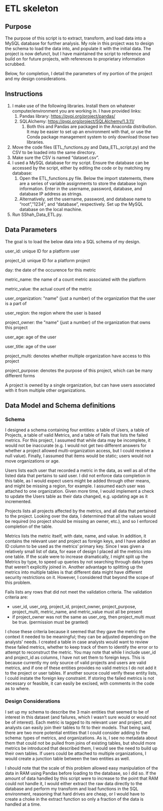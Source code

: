 # ETL skeleton

## Purpose
The purpose of this script is to extract, transform, and load data into a MySQL database for further analysis. My role in this project was to design the schema to load the data into, and populate it with the initial data. The project is now defunct, but I have maintained the script to reference and build on for future projects, with references to proprietary information scrubbed.

Below, for completion, I detail the parameters of my portion of the project and my design considerations.

## Instructions
1. I make use of the following libraries. Install them on whatever computer/environment you are working in. I have provided links:
   1. Pandas library: https://pypi.org/project/pandas/
   2. SQLAlchemy: https://pypi.org/project/SQLAlchemy/1.3.11/
      1. Both this and Pandas are packaged in the Anaconda distribution. It may be easier to set up an environment with that, or use the Conda package management system to only download those two libraries.
2. Move the code files (ETL_functions.py and Data_ETL_script.py) and the CSV to be loaded into
the same directory.
3. Make sure the CSV is named “dataset.csv”.
4. I used a MySQL database for my script. Ensure the database can be accessed by the script, either by editing the code or by matching my database:
   1. Open the ETL_functions.py file. Below the import statements, there are a series of variable assignments to store the database login information. Enter in the username, password, database, and database IP address as strings.
   2. Alternatively, set the username, password, and database name to “root”,”1234”, and “database”, respectively. Set up the MySQL database on the local machine.
5. Run SShah_Data_ETL.py.

## Data Parameters
The goal is to load the below data into a SQL schema of my design. 

user_id: unique ID for a platform user

project_id: unique ID for a platform project

day: the date of the occurence for this metric

metric_name: the name of a count metric associated with the platform

metric_value: the actual count of the metric

user_organization: "name" (just a number) of the organization that the user is a part of

user_region: the region where the user is based

project_owner: the "name" (just a number) of the organization that owns this project

user_age: age of the user

user_title: age of the user

project_multi: denotes whether multiple organization have access to this project

project_purpose: denotes the purpose of this project, which can be many different forms

A project is owned by a single organization, but can have users associated with it from multiple other organizations.

## Data Model and Schema definitions
### Schema
I designed a schema containing four entities: a table of Users, a table of Projects, a table of valid Metrics,
and a table of Fails that lists the failed metrics. For this project, I assumed that while data may be
incomplete, it would not be inaccurate (e.g. I would not get two different answers for whether a project
allowed multi-organization access, but I could receive a null value). Finally, I assumed that items would
be static; users would not move organizations or age.

Users lists each user that recorded a metric in the data, as well as all of the listed data that pertains to
said user. I did not enforce data completion in this table, as I would expect users might be added
through other means, and might be missing a region, for example. I assumed each user was attached to
one organization. Given more time, I would implement a check to update the Users table as their data
changed, e.g. updating age as it incremented.

Projects lists all projects affected by the metrics, and all data that pertained to the project. Looking over
the data, I determined that all the values would be required (no project should be missing an owner,
etc.), and so I enforced completion of the table.

Metrics lists the metric itself, with date, name, and value. In addition, it contains the relevant user and
project as foreign keys, and I have added an ID column to be used as the metrics’ primary key. Since I
was given a relatively small list of data, for ease of design I placed all the metrics into one table. If the
scale were to increase dramatically, I might split up the Metrics by type, to speed up queries by not
searching through data types that weren’t explicitly joined in. Another advantage to splitting up the
metrics into multiple tables is that different data might have different security restrictions on it.
However, I considered that beyond the scope of this problem.

Fails lists any rows that did not meet the validation criteria. The validation criteria are: 

* user_id, user_org, project_id, project_owner, project_purpose, project_multi, metric_name, and metric_value must all be
present
* if project_owner was not the same as user_org, then project_multi must be true. (permission must be granted)

I chose these criteria because it seemed that they gave the metric the context it needed to be meaningful; they
can be adjusted depending on the analysts’ needs. I created a table in case analysts would want to review these failed metrics, whether
to keep track of them to identify the error or to attempt to reconstruct the metric. You may note that while I include user_id
and project_id as columns, I have not set them to foreign keys. This is because currently my only source
of valid projects and users are valid metrics, and if one of these entities provides no valid metrics I do not add it
to the project or user tables. If another source could verify these entity lists, I could instate the foreign key
constraint. If storing the failed metrics is not necessary or feasible, it can easily be excised, with
comments in the code as to where.

### Design Considerations
I set up my schema to describe the 3 main entities that seemed to be of interest in this dataset (and
failures, which I wasn’t sure would or would not be of interest). Each metric is tagged to its relevant user
and project, and analysts can easily join their tables to fit to their models. That being said, there are two
more potential entities that I could consider adding to the schema: types of metrics, and organizations.
As is, I see no metadata about them that could not be pulled from joins of existing tables, but should
more metrics be introduced that described them, I would see the need to build up their own tables. If
users could be attached to multiple organizations, I would create a junction table between the two
entities as well.

I should note that the scale of this problem allowed easy manipulation of the data in RAM using Pandas
before loading to the database, so I did so. If the amount of data handled by this script were to increase
to the point that RAM could not handle it, I would either extract the raw data directly to the database
and perform my transform and load functions in the SQL environment, reasoning that hard drives are
cheap, or I would have to create a choke in the extract function so only a fraction of the data is handled
at a time.
